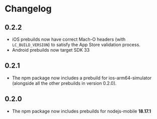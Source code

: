 # Changelog

## 0.2.2

- iOS prebuilds now have correct Mach-O headers (with `LC_BUILD_VERSION`) to satisfy the App Store validation process.
- Android prebuilds now target SDK 33

## 0.2.1

- The npm package now includes a prebuild for ios-arm64-simulator (alongside all the other prebuilds in version 0.2.0).

## 0.2.0

- The npm package now includes prebuilds for nodejs-mobile **18.17.1**
